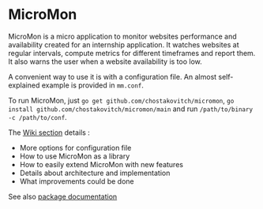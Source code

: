# MicroMon

MicroMon is a micro application to monitor websites performance and availability created for an internship application. It watches websites at regular intervals, compute metrics for different timeframes and report them. It also warns the user when a website availability is too low.

A convenient way to use it is with a configuration file. An almost self-explained example is provided in `mm.conf`.

To run MicroMon, just `go get github.com/chostakovitch/micromon`, `go install github.com/chostakovitch/micromon/main` and run `/path/to/binary -c /path/to/conf`.

The [Wiki section](https://github.com/Chostakovitch/MicroMon/wiki) details :
* More options for configuration file
* How to use MicroMon as a library
* How to easily extend MicroMon with new features
* Details about architecture and implementation
* What improvements could be done

See also [package documentation](https://godoc.org/github.com/Chostakovitch/MicroMon)
